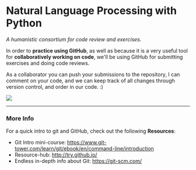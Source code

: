 # Natural Language Processing with Python

_A humanistic consortium for code review and exercises._

In order to **practice using GitHub**, as well as because it is a very useful tool for **collaboratively working on code**,
we'll be using GitHub for submitting exercises and doing code reviews.

As a collaborator you can push your submissions to the repository, I can comment on your code, and we can keep track
of all changes through version control, and order in our code. :)

![](https://encrypted-tbn0.gstatic.com/images?q=tbn:ANd9GcS4iVhAzFPfQRdzC_9fr8rXg7R9HRKgzl4dzNgVrRUW81S9oI_kCg)

---

### More Info

For a quick intro to git and GitHub, check out the following **Resources**:

- Git Intro mini-course: https://www.git-tower.com/learn/git/ebook/en/command-line/introduction
- Resource-hub: http://try.github.io/
- Endless in-depth info about Git: https://git-scm.com/

